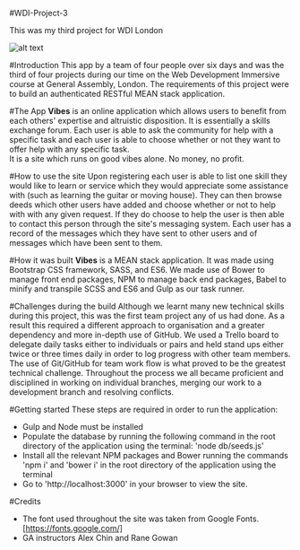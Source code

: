 #WDI-Project-3

This was my third project for WDI London

![alt text](https://cloud.githubusercontent.com/assets/18631052/19974345/1512a596-a1e0-11e6-9c7e-a42220a0d05f.png "Vibes home page")

#Introduction
This app by a team of four people over six days and was the third of four projects during our time on the Web Development Immersive course at General Assembly, London.
The requirements of this project were to build an authenticated RESTful MEAN stack application.

#The App
**Vibes** is an online application which allows users to benefit from each others' expertise and altruistic disposition. It is essentially a skills exchange forum. Each user is able to ask the community for help with a specific task and each user is able to choose whether or not they want to offer help with any specific task.    
It is a site which runs on good vibes alone. No money, no profit.

#How to use the site
Upon registering each user is able to list one skill they would like to learn or service which they would appreciate some assistance with (such as learning the guitar or moving house).
They can then browse deeds which other users have added and choose whether or not to help with with any given request. If they do choose to help the user is then able to contact this person through the site's messaging system.
Each user has a record of the messages which they have sent to other users and of messages which have been sent to them.


#How it was built
**Vibes** is a MEAN stack application. It was made using Bootstrap CSS framework, SASS, and ES6.
We made use of Bower to manage front end packages, NPM to manage back end packages, Babel to minify and transpile SCSS and ES6 and Gulp as our task runner.

#Challenges during the build
Although we learnt many new technical skills during this project, this was the first team project any of us had done. As a result this required a different approach to organisation and a greater dependency and more in-depth use of GitHub.
We used a Trello board to delegate daily tasks either to individuals or pairs and held stand ups either twice or three times daily in order to log progress with other team members.
The use of Git/GitHub for team work flow is what proved to be the greatest technical challenge. Throughout the process we all became proficient and disciplined in working on individual branches, merging our work to a development branch and resolving conflicts.

#Getting started
These steps are required in order to run the application:
-  Gulp and Node must be installed
- Populate the database by running the following command in the root directory of the application using the terminal: 'node db/seeds.js'
- Install all the relevant NPM packages and Bower running the commands 'npm i' and 'bower i' in the root directory of the application using the terminal
- Go to 'http://localhost:3000' in your browser to view the site.

#Credits
- The font used throughout the site was taken from Google Fonts. [https://fonts.google.com/]
- GA instructors Alex Chin and Rane Gowan
